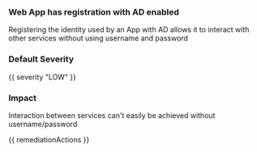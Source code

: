 
### Web App has registration with AD enabled

Registering the identity used by an App with AD allows it to interact with other services without using username and password

### Default Severity
{{ severity "LOW" }}

### Impact
Interaction between services can't easily be achieved without username/password

<!-- DO NOT CHANGE -->
{{ remediationActions }}

